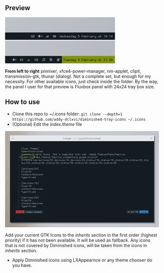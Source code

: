 ## Preview
![normal](https://raw.githubusercontent.com/addy-dclxvi/diminished-tray-icons/master/preview-normal.png)
<br />
![full](https://raw.githubusercontent.com/addy-dclxvi/diminished-tray-icons/master/preview-full.png)
<br />

**From left to right** pnmixer, xfce4-power-manager, nm-applet, clipit, transmission-gtk, thunar (dialog).
Not a complete set, but enough for my necessity. For other available icons, just check inside the folder.
By the way, the panel I user for that preview is Fluxbox panel with 24x24 tray box size.

## How to use
- Clone this repo to *~/.icons* folder:
`git clone --depth=1 https://github.com/addy-dclxvi/diminished-tray-icons ~/.icons`
- (Optional) Edit the *index.theme* file

![inherits](https://raw.githubusercontent.com/addy-dclxvi/diminished-tray-icons/master/inherits.png)
<br />

Add your current GTK Icons to the *inherits* section in the first order (highest priority) if it has not been available.
It will be used as fallback. Any icons that is not covered by Diminished icons, will be taken from the icons in *inherits* section.
- Apply Diminished icons using LXAppearnce or any theme chooser do you have.
